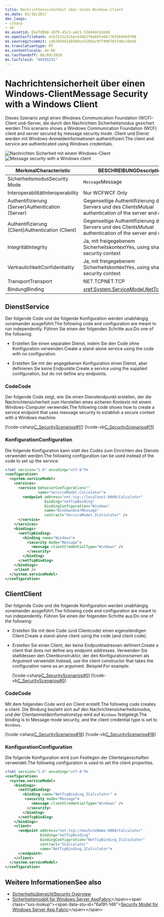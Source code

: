 ```yaml
---
title: Nachrichtensicherheit über einen Windows-Client
ms.date: 03/30/2017
dev_langs:
- csharp
- vb
ms.assetid: 01e7d0b8-10f9-45c3-a4c5-53d44dc61eb8
ms.openlocfilehash: dcb311523c6ec41b62f6e69fe6bc7635b9d49708
ms.sourcegitcommit: cdb295dd1db589ce5169ac9ff096f01fd0c2da9d
ms.translationtype: MT
ms.contentlocale: de-DE
ms.lasthandoff: 06/09/2020
ms.locfileid: "84595231"
---
```

# <a name="message-security-with-a-windows-client"></a><span data-ttu-id="6a191-102">Nachrichtensicherheit über einen Windows-Client</span><span class="sxs-lookup"><span data-stu-id="6a191-102">Message Security with a Windows Client</span></span>
<span data-ttu-id="6a191-103">Dieses Szenario zeigt einen Windows Communication Foundation (WCF)-Client und-Server, die durch den Nachrichten Sicherheitsmodus gesichert werden.</span><span class="sxs-lookup"><span data-stu-id="6a191-103">This scenario shows a Windows Communication Foundation (WCF) client and server secured by message security mode.</span></span> <span data-ttu-id="6a191-104">Client und Dienst werden mit Windows-Anmeldeinformationen authentifiziert.</span><span class="sxs-lookup"><span data-stu-id="6a191-104">The client and service are authenticated using Windows credentials.</span></span>  
  
 <span data-ttu-id="6a191-105">![Nachrichten Sicherheit mit einem Windows-Client](media/1c8618d4-0005-4022-beb6-32fd087a8c3c.gif "1c8618d4-0005-4022-beb6-32bd087a8c3c")</span><span class="sxs-lookup"><span data-stu-id="6a191-105">![Message security with a Windows client](media/1c8618d4-0005-4022-beb6-32fd087a8c3c.gif "1c8618d4-0005-4022-beb6-32fd087a8c3c")</span></span>  
  
|<span data-ttu-id="6a191-106">Merkmal</span><span class="sxs-lookup"><span data-stu-id="6a191-106">Characteristic</span></span>|<span data-ttu-id="6a191-107">BESCHREIBUNG</span><span class="sxs-lookup"><span data-stu-id="6a191-107">Description</span></span>|  
|--------------------|-----------------|  
|<span data-ttu-id="6a191-108">Sicherheitsmodus</span><span class="sxs-lookup"><span data-stu-id="6a191-108">Security Mode</span></span>|<span data-ttu-id="6a191-109">`Message`</span><span class="sxs-lookup"><span data-stu-id="6a191-109">Message</span></span>|  
|<span data-ttu-id="6a191-110">Interoperabilität</span><span class="sxs-lookup"><span data-stu-id="6a191-110">Interoperability</span></span>|<span data-ttu-id="6a191-111">Nur WCF</span><span class="sxs-lookup"><span data-stu-id="6a191-111">WCF Only</span></span>|  
|<span data-ttu-id="6a191-112">Authentifizierung (Server)</span><span class="sxs-lookup"><span data-stu-id="6a191-112">Authentication (Server)</span></span>|<span data-ttu-id="6a191-113">Gegenseitige Authentifizierung des Servers und des Clients</span><span class="sxs-lookup"><span data-stu-id="6a191-113">Mutual authentication of the server and client</span></span>|  
|<span data-ttu-id="6a191-114">Authentifizierung (Client)</span><span class="sxs-lookup"><span data-stu-id="6a191-114">Authentication (Client)</span></span>|<span data-ttu-id="6a191-115">Gegenseitige Authentifizierung des Servers und des Clients</span><span class="sxs-lookup"><span data-stu-id="6a191-115">Mutual authentication of the server and client</span></span>|  
|<span data-ttu-id="6a191-116">Integrität</span><span class="sxs-lookup"><span data-stu-id="6a191-116">Integrity</span></span>|<span data-ttu-id="6a191-117">Ja, mit freigegebenem Sicherheitskontext</span><span class="sxs-lookup"><span data-stu-id="6a191-117">Yes, using shared security context</span></span>|  
|<span data-ttu-id="6a191-118">Vertraulichkeit</span><span class="sxs-lookup"><span data-stu-id="6a191-118">Confidentiality</span></span>|<span data-ttu-id="6a191-119">Ja, mit freigegebenem Sicherheitskontext</span><span class="sxs-lookup"><span data-stu-id="6a191-119">Yes, using shared security context</span></span>|  
|<span data-ttu-id="6a191-120">Transport</span><span class="sxs-lookup"><span data-stu-id="6a191-120">Transport</span></span>|<span data-ttu-id="6a191-121">NET.TCP</span><span class="sxs-lookup"><span data-stu-id="6a191-121">NET.TCP</span></span>|  
|<span data-ttu-id="6a191-122">Bindung</span><span class="sxs-lookup"><span data-stu-id="6a191-122">Binding</span></span>|<xref:System.ServiceModel.NetTcpBinding>|  
  
## <a name="service"></a><span data-ttu-id="6a191-123">Dienst</span><span class="sxs-lookup"><span data-stu-id="6a191-123">Service</span></span>  
 <span data-ttu-id="6a191-124">Der folgende Code und die folgende Konfiguration werden unabhängig voneinander ausgeführt.</span><span class="sxs-lookup"><span data-stu-id="6a191-124">The following code and configuration are meant to run independently.</span></span> <span data-ttu-id="6a191-125">Führen Sie einen der folgenden Schritte aus:</span><span class="sxs-lookup"><span data-stu-id="6a191-125">Do one of the following:</span></span>  
  
- <span data-ttu-id="6a191-126">Erstellen Sie einen separaten Dienst, indem Sie den Code ohne Konfiguration verwenden.</span><span class="sxs-lookup"><span data-stu-id="6a191-126">Create a stand-alone service using the code with no configuration.</span></span>  
  
- <span data-ttu-id="6a191-127">Erstellen Sie mit der angegebenen Konfiguration einen Dienst, aber definieren Sie keine Endpunkte.</span><span class="sxs-lookup"><span data-stu-id="6a191-127">Create a service using the supplied configuration, but do not define any endpoints.</span></span>  
  
### <a name="code"></a><span data-ttu-id="6a191-128">Code</span><span class="sxs-lookup"><span data-stu-id="6a191-128">Code</span></span>  
 <span data-ttu-id="6a191-129">Der folgende Code zeigt, wie Sie einen Dienstendpunkt erstellen, der die Nachrichtensicherheit zum Herstellen eines sicheren Kontexts mit einem Windows-Computer verwendet.</span><span class="sxs-lookup"><span data-stu-id="6a191-129">The following code shows how to create a service endpoint that uses message security to establish a secure context with a Windows machine.</span></span>  
  
 [!code-csharp[C_SecurityScenarios#11](../../../../samples/snippets/csharp/VS_Snippets_CFX/c_securityscenarios/cs/source.cs#11)]
 [!code-vb[C_SecurityScenarios#11](../../../../samples/snippets/visualbasic/VS_Snippets_CFX/c_securityscenarios/vb/source.vb#11)]  
  
### <a name="configuration"></a><span data-ttu-id="6a191-130">Konfiguration</span><span class="sxs-lookup"><span data-stu-id="6a191-130">Configuration</span></span>  
 <span data-ttu-id="6a191-131">Die folgende Konfiguration kann statt des Codes zum Einrichten des Diensts verwendet werden:</span><span class="sxs-lookup"><span data-stu-id="6a191-131">The following configuration can be used instead of the code to set up the service:</span></span>  
  
```xml  
<?xml version="1.0" encoding="utf-8"?>  
<configuration>  
  <system.serviceModel>  
    <services>  
      <service behaviorConfiguration=""  
               name="ServiceModel.Calculator">  
        <endpoint address="net.tcp://localhost:8008/Calculator"  
                  binding="netTcpBinding"  
                  bindingConfiguration="Windows"  
                  name="WindowsOverMessage"  
                  contract="ServiceModel.ICalculator" />  
      </service>  
    </services>  
    <bindings>  
      <netTcpBinding>  
        <binding name="Windows">  
          <security mode="Message">  
            <message clientCredentialType="Windows" />  
          </security>  
        </binding>  
      </netTcpBinding>  
    </bindings>  
    <client />  
  </system.serviceModel>  
</configuration>  
```  
  
## <a name="client"></a><span data-ttu-id="6a191-132">Client</span><span class="sxs-lookup"><span data-stu-id="6a191-132">Client</span></span>  
 <span data-ttu-id="6a191-133">Der folgende Code und die folgende Konfiguration werden unabhängig voneinander ausgeführt.</span><span class="sxs-lookup"><span data-stu-id="6a191-133">The following code and configuration are meant to run independently.</span></span> <span data-ttu-id="6a191-134">Führen Sie einen der folgenden Schritte aus:</span><span class="sxs-lookup"><span data-stu-id="6a191-134">Do one of the following:</span></span>  
  
- <span data-ttu-id="6a191-135">Erstellen Sie mit dem Code (und Clientcode) einen eigenständigen Client.</span><span class="sxs-lookup"><span data-stu-id="6a191-135">Create a stand-alone client using the code (and client code).</span></span>  
  
- <span data-ttu-id="6a191-136">Erstellen Sie einen Client, der keine Endpunktadressen definiert.</span><span class="sxs-lookup"><span data-stu-id="6a191-136">Create a client that does not define any endpoint addresses.</span></span> <span data-ttu-id="6a191-137">Verwenden Sie stattdessen den Clientkonstruktor, der den Konfigurationsnamen als Argument verwendet.</span><span class="sxs-lookup"><span data-stu-id="6a191-137">Instead, use the client constructor that takes the configuration name as an argument.</span></span> <span data-ttu-id="6a191-138">Beispiel:</span><span class="sxs-lookup"><span data-stu-id="6a191-138">For example:</span></span>  
  
     [!code-csharp[C_SecurityScenarios#0](../../../../samples/snippets/csharp/VS_Snippets_CFX/c_securityscenarios/cs/source.cs#0)]
     [!code-vb[C_SecurityScenarios#0](../../../../samples/snippets/visualbasic/VS_Snippets_CFX/c_securityscenarios/vb/source.vb#0)]  
  
### <a name="code"></a><span data-ttu-id="6a191-139">Code</span><span class="sxs-lookup"><span data-stu-id="6a191-139">Code</span></span>  
 <span data-ttu-id="6a191-140">Mit dem folgenden Code wird ein Client erstellt.</span><span class="sxs-lookup"><span data-stu-id="6a191-140">The following code creates a client.</span></span> <span data-ttu-id="6a191-141">Die Bindung bezieht sich auf den Nachrichtensicherheitsmodus, und der Clientanmeldeinformationstyp wird auf `Windows` festgelegt.</span><span class="sxs-lookup"><span data-stu-id="6a191-141">The binding is to Message mode security, and the client credential type is set to `Windows`.</span></span>  
  
 [!code-csharp[C_SecurityScenarios#18](../../../../samples/snippets/csharp/VS_Snippets_CFX/c_securityscenarios/cs/source.cs#18)]
 [!code-vb[C_SecurityScenarios#18](../../../../samples/snippets/visualbasic/VS_Snippets_CFX/c_securityscenarios/vb/source.vb#18)]  
  
### <a name="configuration"></a><span data-ttu-id="6a191-142">Konfiguration</span><span class="sxs-lookup"><span data-stu-id="6a191-142">Configuration</span></span>  
 <span data-ttu-id="6a191-143">Die folgende Konfiguration wird zum Festlegen der Clienteigenschaften verwendet.</span><span class="sxs-lookup"><span data-stu-id="6a191-143">The following configuration is used to set the client properties.</span></span>  
  
```xml  
<?xml version="1.0" encoding="utf-8"?>  
<configuration>  
  <system.serviceModel>  
    <bindings>  
      <netTcpBinding>  
        <binding name="NetTcpBinding_ICalculator" >  
         <security mode="Message">  
            <message clientCredentialType="Windows" />  
          </security>  
        </binding>  
      </netTcpBinding>  
    </bindings>  
    <client>  
      <endpoint address="net.tcp://machineName:8008/Calculator"
                binding="netTcpBinding"  
                bindingConfiguration="NetTcpBinding_ICalculator"  
                contract="ICalculator"  
                name="NetTcpBinding_ICalculator">
      </endpoint>  
    </client>  
  </system.serviceModel>  
</configuration>  
```  
  
## <a name="see-also"></a><span data-ttu-id="6a191-144">Weitere Informationen</span><span class="sxs-lookup"><span data-stu-id="6a191-144">See also</span></span>

- [<span data-ttu-id="6a191-145">Sicherheitsübersicht</span><span class="sxs-lookup"><span data-stu-id="6a191-145">Security Overview</span></span>](security-overview.md)
- <span data-ttu-id="6a191-146">[Sicherheitsmodell für Windows Server AppFabric](https://docs.microsoft.com/previous-versions/appfabric/ee677202(v=azure.10))</span><span class="sxs-lookup"><span data-stu-id="6a191-146">[Security Model for Windows Server App Fabric](https://docs.microsoft.com/previous-versions/appfabric/ee677202(v=azure.10))</span></span>
